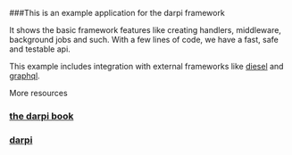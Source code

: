 ###This is an example application for the darpi framework

It shows the basic framework features like creating handlers, middleware, background jobs and such.
With a few lines of code, we have a fast, safe and testable api.

This example includes integration with external frameworks like [diesel](https://github.com/diesel-rs/diesel) and 
[graphql](https://github.com/async-graphql/async-graphql).


More resources

### [the darpi book](https://darpi-rs.github.io/book/)

### [darpi](https://github.com/darpi-rs/darpi)